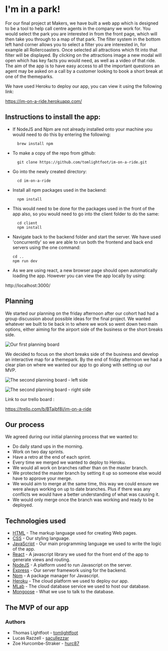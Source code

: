 # I'm in a park!


For our final project at Makers, we have built a web app which is designed to be a tool to help call centre agents in the company we work for. You would select the park you are interested in from the front page, which will then take you through to a map of that park. The filter system in the bottom left hand corner allows you to select a filter you are interested in, for example all Rollercoasters. Once selected all attractions which fit into that filter will be displayed. By clicking on the attractions image a new modal will open which has key facts you would need, as well as a video of that ride. The aim of the app is to have easy access to all the important questions an agent may be asked on a call by a customer looking to book a short break at one of the themeparks.

We have used Heroku to deploy our app, you can view it using the following link:

https://im-on-a-ride.herokuapp.com/


## Instructions to install the app:

* If NodeJS and Npm are not already installed onto your machine you would need to do this by entering the following:

        brew install npm

* To make a copy of the repo from github:

        git clone https://github.com/tomlightfoot/im-on-a-ride.git

* Go into the newly created directory:

        cd im-on-a-ride

* Install all npm packages used in the backend:

        npm install

* This would need to be done for the packages used in the front of the app also, so you would need to go into the client folder to do the same:

        cd client
        npm install

* Navigate back to the backend folder and start the server. We have used 'concurrently' so we are able to run both the frontend and back end servers using the one command:

      cd ..
      npm run dev

* As we are using react, a new browser page should open automatically loading the app. However you can view the app locally by using:

http://localhost:3000/


## Planning

We started our planning on the friday afternoon after our cohort had had a group discussion about possible ideas for the final project. We wanted whatever we built to tie back in to where we work so went down two main options, either aiming for the airport side of the business or the short breaks side.  


![Our first planning board](https://i346.photobucket.com/albums/p401/kapoochi9090/Image%20from%20iOS_zpsbhvcsvol.jpg)


We decided to focus on the short breaks side of the business and develop an interactive map for a themepark. By the end of friday afternoon we had a clear plan on where we wanted our app to go along with setting up our MVP.


![The second planning board - left side](http://i346.photobucket.com/albums/p401/kapoochi9090/Image%20from%20iOS%201_zpswu7cuxpe.jpg)


![The second planning board - right side](http://i346.photobucket.com/albums/p401/kapoochi9090/Image%20from%20iOS%202_zpsvnbebb90.jpg)


Link to our trello board :

https://trello.com/b/BTajbf8i/im-on-a-ride


## Our process

We agreed during our initial planning process that we wanted to:
* Do daily stand ups in the morning.
* Work on two day sprints.
* Have a retro at the end of each sprint.
* Every time we merged we wanted to deploy to Heroku.
* We would all work on branches rather than on the master branch.
* We protected the master branch by setting it up so someone else would have to approve your merge.
* We would aim to merge at the same time, this way we could ensure we were always working on up to date branches. Plus if there was any conflicts we would have a better understanding of what was causing it.
* We would only merge once the branch was working and ready to be deployed.


## Technologies used

* [HTML](https://html.com/) - The markup language used for creating Web pages.
* [CSS](https://developer.mozilla.org/en-US/docs/Web/CSS) - Our styling language.
* [JavaScript](https://www.javascript.com/) - Our main programming language we used to write the logic of the app.
* [React](https://reactjs.org/) - A javascript library we used for the front end of the app to generate views and routing.
* [NodeJS](https://nodejs.org/en/) - A platform used to run Javascript on the server.
* [Express](https://expressjs.com/) - Our server framework using for the backend.
* [Npm](https://www.npmjs.com/) - A package manager for Javascript.
* [Heroku](https://www.heroku.com/) - The cloud platform we used to deploy our app.
* [MLab](https://mlab.com) - The cloud database service we used to host our database.
* [Mongoose](https://mongoosejs.com/) - What we use to talk to the database.


## The MVP of our app  

### Authors

* Thomas Lightfoot - [tomlightfoot](https://github.com/tomlightfoot)
* Lucas Razzell - [sacullezzar](https://github.com/sacullezzar)
* Zoe Hurcombe-Straker - [hurc87](https://github.com/hurc87)
